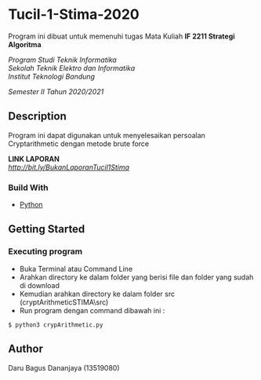# Tucil-1-Stima-2020

Program ini dibuat untuk memenuhi tugas Mata Kuliah **IF 2211 Strategi Algoritma** <br />

*Program Studi Teknik Informatika* <br />
*Sekolah Teknik Elektro dan Informatika* <br />
*Institut Teknologi Bandung* <br />

*Semester II Tahun 2020/2021*


## Description

Program ini dapat digunakan untuk menyelesaikan persoalan Cryptarithmetic dengan metode brute force

**LINK LAPORAN** <br />
*http://bit.ly/BukanLaporanTucil1Stima*

### Build With

- [Python](https://en.wikipedia.org/wiki/Python_(programming_language))

## Getting Started

### Executing program

- Buka Terminal atau Command Line
- Arahkan directory ke dalam folder yang berisi file dan folder yang sudah di download
- Kemudian arahkan directory ke dalam folder src (cryptArithmeticSTIMA\src)
- Run program dengan command dibawah ini :

```
$ python3 crypArithmetic.py
```


## Author
Daru Bagus Dananjaya (13519080)
